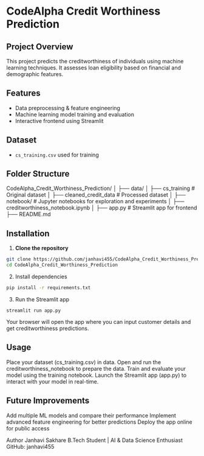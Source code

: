 # CodeAlpha Credit Worthiness Prediction

## Project Overview
This project predicts the creditworthiness of individuals using machine learning techniques. It assesses loan eligibility based on financial and demographic features.

## Features
- Data preprocessing & feature engineering
- Machine learning model training and evaluation
- Interactive frontend using Streamlit

## Dataset
- `cs_training.csv` used for training

## Folder Structure
CodeAlpha_Credit_Worthiness_Prediction/
│
├── data/
│   ├── cs_training # Original dataset 
│   ├── cleaned_credit_data # Processed dataset
│
├── notebook/               # Jupyter notebooks for exploration and experiments
│   ├── creditworthiness_notebook.ipynb
│
├── app.py                   # Streamlit app for frontend
├── README.md

## Installation

1. **Clone the repository**
```bash
git clone https://github.com/janhavi455/CodeAlpha_Credit_Worthiness_Prediction.git
cd CodeAlpha_Credit_Worthiness_Prediction
```

2. Install dependencies
```bash
pip install -r requirements.txt
```

3. Run the Streamlit app
```
streamlit run app.py
```
Your browser will open the app where you can input customer details and get creditworthiness predictions.

## Usage
Place your dataset (cs_training.csv) in data.
Open and run the creditworthiness_notebook to prepare the data.
Train and evaluate your model using the training notebook.
Launch the Streamlit app (app.py) to interact with your model in real-time.

## Future Improvements
Add multiple ML models and compare their performance
Implement advanced feature engineering for better predictions
Deploy the app online for public access

Author
Janhavi Sakhare
B.Tech Student | AI & Data Science Enthusiast
GitHub: janhavi455
